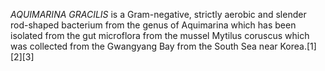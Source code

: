 _AQUIMARINA GRACILIS_ is a Gram-negative, strictly aerobic and slender rod-shaped bacterium from the genus of Aquimarina which has been isolated from the gut microflora from the mussel Mytilus coruscus which was collected from the Gwangyang Bay from the South Sea near Korea.[1][2][3]
